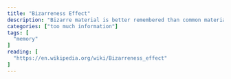 ```yaml
---
title: "Bizarreness Effect"
description: "Bizarre material is better remembered than common material."
categories: ["too much information"]
tags: [
  "memory"
]
reading: [
  "https://en.wikipedia.org/wiki/Bizarreness_effect"
]
---
```



